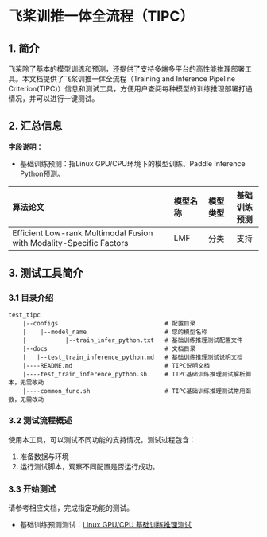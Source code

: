 
# 飞桨训推一体全流程（TIPC）

## 1. 简介

飞桨除了基本的模型训练和预测，还提供了支持多端多平台的高性能推理部署工具。本文档提供了飞桨训推一体全流程（Training and Inference Pipeline Criterion(TIPC)）信息和测试工具，方便用户查阅每种模型的训练推理部署打通情况，并可以进行一键测试。

## 2. 汇总信息

**字段说明：**
- 基础训练预测：指Linux GPU/CPU环境下的模型训练、Paddle Inference Python预测。

| 算法论文 | 模型名称 | 模型类型 | 基础<br>训练预测 | 
| :--- | :--- |  :----:  | :--------: | 
| Efficient Low-rank Multimodal Fusion with Modality-Specific Factors | LMF |  分类  | 支持 

## 3. 测试工具简介

### 3.1 目录介绍

```
test_tipc
    |--configs                              # 配置目录
    |    |--model_name                      # 您的模型名称
    |           |--train_infer_python.txt   # 基础训练推理测试配置文件
    |--docs                                 # 文档目录
    |   |--test_train_inference_python.md   # 基础训练推理测试说明文档
    |----README.md                          # TIPC说明文档
    |----test_train_inference_python.sh     # TIPC基础训练推理测试解析脚本，无需改动
    |----common_func.sh                     # TIPC基础训练推理测试常用函数，无需改动
```

### 3.2 测试流程概述

使用本工具，可以测试不同功能的支持情况。测试过程包含：

1. 准备数据与环境
2. 运行测试脚本，观察不同配置是否运行成功。

<a name="3.3"></a>
### 3.3 开始测试

请参考相应文档，完成指定功能的测试。

- 基础训练预测测试：[Linux GPU/CPU 基础训练推理测试](docs/test_train_inference_python.md)
